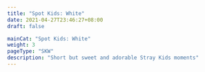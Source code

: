 ```yaml
---
title: "Spot Kids: White"
date: 2021-04-27T23:46:27+08:00
draft: false

mainCat: "Spot Kids: White"
weight: 3
pageType: "SKW"
description: "Short but sweet and adorable Stray Kids moments"
---
```

